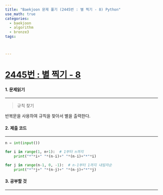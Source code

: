 ```yaml
---
title: "Baekjoon 문제 풀기 (2445번 : 별 찍기 - 8) Python"
use_math: true
categories:
  - baekjoon
  - algorithm
  - bronze3
tags:



---
```



# [2445번 : 별 찍기 - 8](https://www.acmicpc.net/problem/2445)



#### 1. 문제읽기
---

> 규칙 찾기   

반복문을 사용하여 규칙을 찾아서 별을 출력한다.  



#### 2. 제출 코드 
---

```python
n = int(input())

for i in range(1, n+1):  # 1부터 n까지
    print("*"*i+" "*(n-i)+" "*(n-i)+"*"*i)

for j in range(n-1, 0, -1):  # n-1부터 1까지 내림차순
    print("*"*j+" "*(n-j)+" "*(n-j)+"*"*j)
```





#### 3. 공부할 것
---



